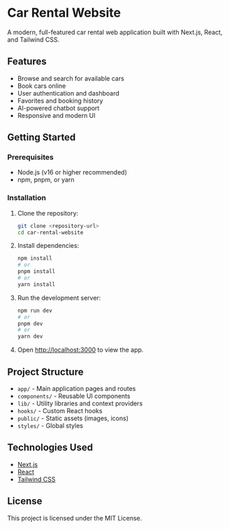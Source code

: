 # Car Rental Website

A modern, full-featured car rental web application built with Next.js, React, and Tailwind CSS.

## Features
- Browse and search for available cars
- Book cars online
- User authentication and dashboard
- Favorites and booking history
- AI-powered chatbot support
- Responsive and modern UI

## Getting Started

### Prerequisites
- Node.js (v16 or higher recommended)
- npm, pnpm, or yarn

### Installation

1. Clone the repository:
   ```bash
   git clone <repository-url>
   cd car-rental-website
   ```
2. Install dependencies:
   ```bash
   npm install
   # or
   pnpm install
   # or
   yarn install
   ```
3. Run the development server:
   ```bash
   npm run dev
   # or
   pnpm dev
   # or
   yarn dev
   ```
4. Open [http://localhost:3000](http://localhost:3000) to view the app.

## Project Structure
- `app/` - Main application pages and routes
- `components/` - Reusable UI components
- `lib/` - Utility libraries and context providers
- `hooks/` - Custom React hooks
- `public/` - Static assets (images, icons)
- `styles/` - Global styles

## Technologies Used
- [Next.js](https://nextjs.org/)
- [React](https://react.dev/)
- [Tailwind CSS](https://tailwindcss.com/)

## License

This project is licensed under the MIT License. 